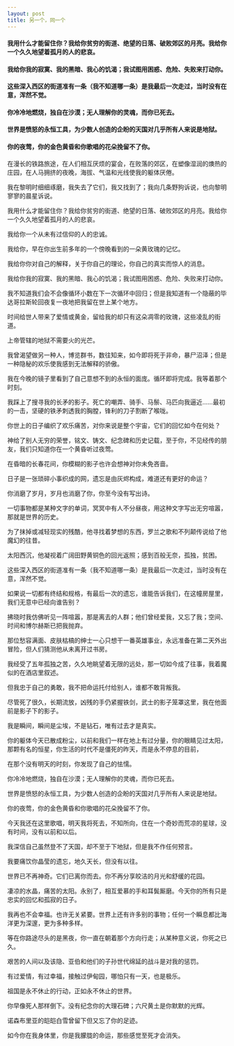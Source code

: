 ```yaml
---
layout: post
title: 另一个，同一个
---
```

#### 我用什么才能留住你？我给你贫穷的街道、绝望的日落、破败郊区的月亮。我给你一个久久地望着孤月的人的悲哀。       
#### 我给你我的寂寞、我的黑暗、我心的饥渴；我试图用困惑、危险、失败来打动你。               
#### 这些深入西区的街道准有一条（我不知道哪一条）是我最后一次走过，当时没有在意，浑然不觉。               
#### 你冷冷地燃烧，独自在沙漠；无人理解你的灵魂，而你已死去。               
#### 世界是愤怒的永恒工具，为少数人创造的企盼的天国对几乎所有人来说是地狱。               
#### 你的夜莺，你的金色黄昏和你歌唱的花朵挽留不了你。
<!-- more -->
在漫长的铁路旅途，在人们相互厌烦的宴会，在败落的郊区，在塑像湿润的燠热的庄园，在人马拥挤的夜晚，海拔、气温和光线使我的躯体厌倦。               

我在黎明时细细琢磨，我失去了它们，我又找到了；我向几条野狗诉说，也向黎明寥寥的晨星诉说。               

我用什么才能留住你？我给你贫穷的街道、绝望的日落、破败郊区的月亮。我给你一个久久地望着孤月的人的悲哀。               

我给你一个从未有过信仰的人的忠诚。               

我给你，早在你出生前多年的一个傍晚看到的一朵黄玫瑰的记忆。               

我给你你对自己的解释，关于你自己的理论，你自己的真实而惊人的消息。               

我给你我的寂寞、我的黑暗、我心的饥渴；我试图用困惑、危险、失败来打动你。               

我不知道我们会不会像循环小数在下一次循环中回归；但是我知道有一个隐蔽的毕达哥拉斯轮回夜复一夜地把我留在世上某个地方。               

时间给世人带来了爱情或黄金，留给我的却只有这朵凋零的玫瑰，这些凌乱的街道。               

上帝管辖的地狱不需要火的光芒。               

我曾渴望做另一种人，博览群书，数往知来，如今即将死于非命，暴尸沼泽；但是一种隐秘的欢乐使我感到无法解释的骄傲。               

我在今晚的镜子里看到了自己意想不到的永恒的面庞。循环即将完成。我等着那个时刻。               

我踩上了搜寻我的长矛的影子。死亡的嘲弄、骑手、马鬃、马匹向我逼近……最初的一击，坚硬的铁矛刺透我的胸膛，锋利的刀子割断了喉咙。               

你世上的日子编织了欢乐痛苦，对你来说是整个宇宙，它们的回忆如今在何处？               

神给了别人无穷的荣誉，铭文、铸文、纪念碑和历史记载，至于你，不见经传的朋友，我们只知道你在一个黄昏听过夜莺。               

在昏暗的长春花间，你模糊的影子也许会想神对你未免吝啬。               

日子是一张琐碎小事织成的网，遗忘是由灰烬构成，难道还有更好的命运？               

你消磨了岁月，岁月也消磨了你，你至今没有写出诗。               

一切事物都是某种文字的单词，冥冥中有人不分昼夜，用这种文字写出无穷喧嚣，那就是世界的历史。               

为了抹掉或减轻现实的残酷，他寻找着梦想的东西，罗兰之歌和不列颠传说给了他魔幻的往昔。               

太阳西沉，他凝视着广阔田野黄铜色的回光返照；感到百般无奈，孤独，贫困。               

这些深入西区的街道准有一条（我不知道哪一条）是我最后一次走过，当时没有在意，浑然不觉。               

如果说一切都有终结和规格，有最后一次的遗忘，谁能告诉我们，在这幢房屋里，我们无意中已经向谁告别？               

拂晓时我仿佛听见一阵喧嚣，那是离去的人群；他们曾经爱我，又忘了我；空间、时间和博尔赫斯已把我抛弃。               

那位愁容满面、皮肤枯槁的绅士一心只想干一番英雄事业，永远准备在第二天外出冒险，但人们猜测他从未离开过书房。               

我经受了五年孤独之苦，久久地眺望着无限的远处，那一切如今成了往事，我着魔似的在酒店里叙述。               

但我忠于自己的勇敢，我不把命运托付给别人，谁都不敢背叛我。               

尽管死了很久，长期流放，凶残的手仍紧握铁剑，武士的影子笼罩这里，我在他面前是影子下的影子。               

我是瞬间，瞬间是尘埃，不是钻石，唯有过去才是真实。               

你的躯体今天已散成粉尘，以前和我们一样在地上有过分量，你的眼睛见过太阳，那颗有名的恒星，你生活的时代不是僵死的昨天，而是永不停息的目前，               

在那个没有明天的时刻，你发现了自己的怯懦。               

你冷冷地燃烧，独自在沙漠；无人理解你的灵魂，而你已死去。               

世界是愤怒的永恒工具，为少数人创造的企盼的天国对几乎所有人来说是地狱。               

你的夜莺，你的金色黄昏和你歌唱的花朵挽留不了你。               

今天我还在这里歌唱，明天我将死去，不知所向，住在一个奇妙而荒凉的星球，没有时间，没有以前和以后。               

我深信自己虽然登不了天国，却不至于下地狱，但是我不作任何预言。               

我要痛饮你晶莹的遗忘，地久天长，但没有以往。               

世界已不再神奇。它们已离你而去。你不再分享皎洁的月光和舒缓的花园。               

凄凉的水晶，痛苦的太阳。永别了，相互爱慕的手和耳鬓厮磨。今天你的所有只是忠实的回忆和孤寂的日子。               

我再也不会幸福。也许无关紧要。世界上还有许多别的事物；任何一个瞬息都比海洋更为深邃，更为多种多样。               

等在你路途尽头的是黑夜，你一直在朝着那个方向行走；从某种意义说，你死之已久。               

艰苦的人间以及该隐、亚伯和他们的子孙世代绵延的战斗是对我的惩罚。               

有过爱情，有过幸福，接触过伊甸园，哪怕只有一天，也是极乐。               

祖国是永不休止的行动，正如永不休止的世界。               

你早像死人那样倒下。没有纪念你的大理石碑；六尺黄土是你默默的光辉。               

诺森布里亚的皑皑白雪曾留下但又忘了你的足迹。               

如今你在我身体里，你是我朦胧的命运，那些感觉至死才会消失。               
